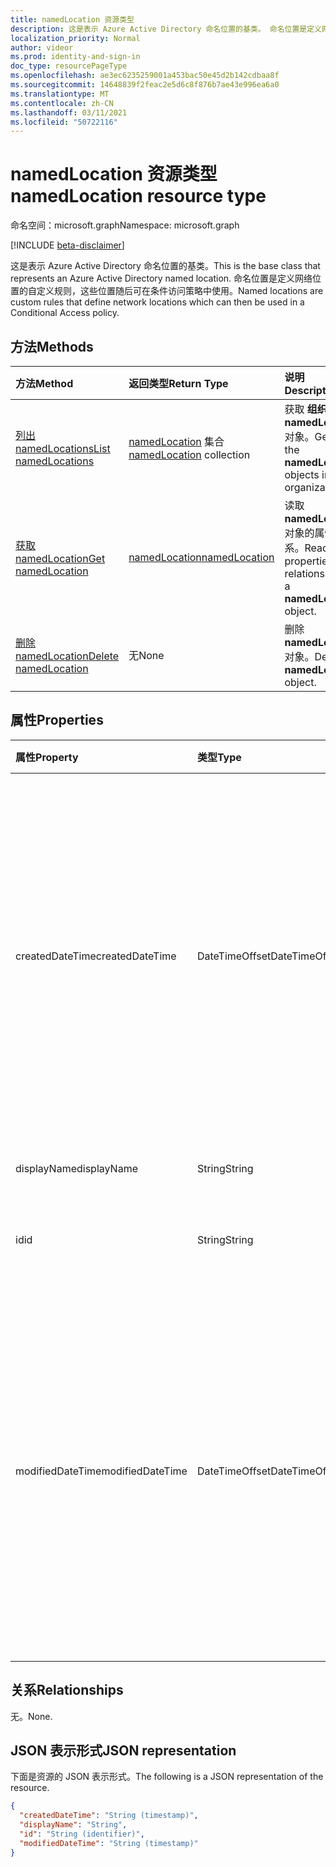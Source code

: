 ```yaml
---
title: namedLocation 资源类型
description: 这是表示 Azure Active Directory 命名位置的基类。 命名位置是定义网络位置的自定义规则，这些位置随后可在条件访问策略中使用。
localization_priority: Normal
author: videor
ms.prod: identity-and-sign-in
doc_type: resourcePageType
ms.openlocfilehash: ae3ec6235259001a453bac50e45d2b142cdbaa8f
ms.sourcegitcommit: 14648839f2feac2e5d6c8f876b7ae43e996ea6a0
ms.translationtype: MT
ms.contentlocale: zh-CN
ms.lasthandoff: 03/11/2021
ms.locfileid: "50722116"
---
```

# <a name="namedlocation-resource-type"></a><span data-ttu-id="07e65-104">namedLocation 资源类型</span><span class="sxs-lookup"><span data-stu-id="07e65-104">namedLocation resource type</span></span>

<span data-ttu-id="07e65-105">命名空间：microsoft.graph</span><span class="sxs-lookup"><span data-stu-id="07e65-105">Namespace: microsoft.graph</span></span>

[!INCLUDE [beta-disclaimer](../../includes/beta-disclaimer.md)]

<span data-ttu-id="07e65-106">这是表示 Azure Active Directory 命名位置的基类。</span><span class="sxs-lookup"><span data-stu-id="07e65-106">This is the base class that represents an Azure Active Directory named location.</span></span> <span data-ttu-id="07e65-107">命名位置是定义网络位置的自定义规则，这些位置随后可在条件访问策略中使用。</span><span class="sxs-lookup"><span data-stu-id="07e65-107">Named locations are custom rules that define network locations which can then be used in a Conditional Access policy.</span></span>

## <a name="methods"></a><span data-ttu-id="07e65-108">方法</span><span class="sxs-lookup"><span data-stu-id="07e65-108">Methods</span></span>

| <span data-ttu-id="07e65-109">方法</span><span class="sxs-lookup"><span data-stu-id="07e65-109">Method</span></span>       | <span data-ttu-id="07e65-110">返回类型</span><span class="sxs-lookup"><span data-stu-id="07e65-110">Return Type</span></span> | <span data-ttu-id="07e65-111">说明</span><span class="sxs-lookup"><span data-stu-id="07e65-111">Description</span></span> |
|:-------------|:------------|:------------|
| [<span data-ttu-id="07e65-112">列出 namedLocations</span><span class="sxs-lookup"><span data-stu-id="07e65-112">List namedLocations</span></span>](../api/conditionalaccessroot-list-namedlocations.md) | <span data-ttu-id="07e65-113">[namedLocation](namedLocation.md) 集合</span><span class="sxs-lookup"><span data-stu-id="07e65-113">[namedLocation](namedLocation.md) collection</span></span> | <span data-ttu-id="07e65-114">获取 **组织的所有 namedLocation** 对象。</span><span class="sxs-lookup"><span data-stu-id="07e65-114">Get all the **namedLocation** objects in the organization.</span></span> |
| [<span data-ttu-id="07e65-115">获取 namedLocation</span><span class="sxs-lookup"><span data-stu-id="07e65-115">Get namedLocation</span></span>](../api/namedlocation-get.md) | [<span data-ttu-id="07e65-116">namedLocation</span><span class="sxs-lookup"><span data-stu-id="07e65-116">namedLocation</span></span>](namedlocation.md) | <span data-ttu-id="07e65-117">读取 **namedLocation** 对象的属性和关系。</span><span class="sxs-lookup"><span data-stu-id="07e65-117">Read the properties and relationships of a **namedLocation** object.</span></span> |
| [<span data-ttu-id="07e65-118">删除 namedLocation</span><span class="sxs-lookup"><span data-stu-id="07e65-118">Delete namedLocation</span></span>](../api/namedlocation-delete.md) | <span data-ttu-id="07e65-119">无</span><span class="sxs-lookup"><span data-stu-id="07e65-119">None</span></span> | <span data-ttu-id="07e65-120">删除 **namedLocation** 对象。</span><span class="sxs-lookup"><span data-stu-id="07e65-120">Delete a **namedLocation** object.</span></span> |

## <a name="properties"></a><span data-ttu-id="07e65-121">属性</span><span class="sxs-lookup"><span data-stu-id="07e65-121">Properties</span></span>

| <span data-ttu-id="07e65-122">属性</span><span class="sxs-lookup"><span data-stu-id="07e65-122">Property</span></span>     | <span data-ttu-id="07e65-123">类型</span><span class="sxs-lookup"><span data-stu-id="07e65-123">Type</span></span>        | <span data-ttu-id="07e65-124">说明</span><span class="sxs-lookup"><span data-stu-id="07e65-124">Description</span></span> |
|:-------------|:------------|:------------|
|<span data-ttu-id="07e65-125">createdDateTime</span><span class="sxs-lookup"><span data-stu-id="07e65-125">createdDateTime</span></span>|<span data-ttu-id="07e65-126">DateTimeOffset</span><span class="sxs-lookup"><span data-stu-id="07e65-126">DateTimeOffset</span></span>|<span data-ttu-id="07e65-127">时间戳类型表示使用 ISO 8601 格式的位置的创建日期和时间，并且始终采用 UTC 时间。</span><span class="sxs-lookup"><span data-stu-id="07e65-127">The Timestamp type represents creation date and time of the location using ISO 8601 format and is always in UTC time.</span></span> <span data-ttu-id="07e65-128">例如，2014 年 1 月 1 日午夜 UTC 为 `2014-01-01T00:00:00Z`。</span><span class="sxs-lookup"><span data-stu-id="07e65-128">For example, midnight UTC on Jan 1, 2014 is `2014-01-01T00:00:00Z`.</span></span> <span data-ttu-id="07e65-129">只读。</span><span class="sxs-lookup"><span data-stu-id="07e65-129">Read-only.</span></span>|
|<span data-ttu-id="07e65-130">displayName</span><span class="sxs-lookup"><span data-stu-id="07e65-130">displayName</span></span>|<span data-ttu-id="07e65-131">String</span><span class="sxs-lookup"><span data-stu-id="07e65-131">String</span></span>|<span data-ttu-id="07e65-132">位置的可读名称。</span><span class="sxs-lookup"><span data-stu-id="07e65-132">Human-readable name of the location.</span></span>|
|<span data-ttu-id="07e65-133">id</span><span class="sxs-lookup"><span data-stu-id="07e65-133">id</span></span>|<span data-ttu-id="07e65-134">String</span><span class="sxs-lookup"><span data-stu-id="07e65-134">String</span></span>|<span data-ttu-id="07e65-135">namedLocation 对象的标识符。</span><span class="sxs-lookup"><span data-stu-id="07e65-135">Identifier of a namedLocation object.</span></span> <span data-ttu-id="07e65-136">只读。</span><span class="sxs-lookup"><span data-stu-id="07e65-136">Read-only.</span></span>|
|<span data-ttu-id="07e65-137">modifiedDateTime</span><span class="sxs-lookup"><span data-stu-id="07e65-137">modifiedDateTime</span></span>|<span data-ttu-id="07e65-138">DateTimeOffset</span><span class="sxs-lookup"><span data-stu-id="07e65-138">DateTimeOffset</span></span>|<span data-ttu-id="07e65-139">时间戳类型表示使用 ISO 8601 格式的位置的上次修改日期和时间，并且始终采用 UTC 时间。</span><span class="sxs-lookup"><span data-stu-id="07e65-139">The Timestamp type represents last modified date and time of the location using ISO 8601 format and is always in UTC time.</span></span> <span data-ttu-id="07e65-140">例如，2014 年 1 月 1 日午夜 UTC 为 `2014-01-01T00:00:00Z`。</span><span class="sxs-lookup"><span data-stu-id="07e65-140">For example, midnight UTC on Jan 1, 2014 is `2014-01-01T00:00:00Z`.</span></span> <span data-ttu-id="07e65-141">只读。</span><span class="sxs-lookup"><span data-stu-id="07e65-141">Read-only.</span></span>|

## <a name="relationships"></a><span data-ttu-id="07e65-142">关系</span><span class="sxs-lookup"><span data-stu-id="07e65-142">Relationships</span></span>

<span data-ttu-id="07e65-143">无。</span><span class="sxs-lookup"><span data-stu-id="07e65-143">None.</span></span>

## <a name="json-representation"></a><span data-ttu-id="07e65-144">JSON 表示形式</span><span class="sxs-lookup"><span data-stu-id="07e65-144">JSON representation</span></span>

<span data-ttu-id="07e65-145">下面是资源的 JSON 表示形式。</span><span class="sxs-lookup"><span data-stu-id="07e65-145">The following is a JSON representation of the resource.</span></span>

<!-- {
  "blockType": "resource",
  "optionalProperties": [

  ],
  "@odata.type": "microsoft.graph.namedLocation",
  "keyProperty": "id"
}-->

```json
{
  "createdDateTime": "String (timestamp)",
  "displayName": "String",
  "id": "String (identifier)",
  "modifiedDateTime": "String (timestamp)"
}
```

<!-- uuid: 16cd6b66-4b1a-43a1-adaf-3a886856ed98
2019-02-04 14:57:30 UTC -->
<!-- {
  "type": "#page.annotation",
  "description": "namedLocation resource",
  "keywords": "",
  "section": "documentation",
  "tocPath": ""
}-->


